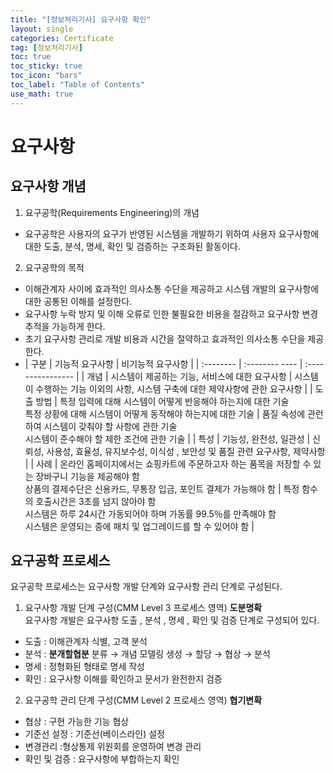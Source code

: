 ```yaml
---
title: "[정보처리기사] 요구사항 확인"
layout: single
categories: Certificate
tag: [정보처리기사]
toc: true
toc_sticky: true
toc_icon: "bars"
toc_label: "Table of Contents"
use_math: true
---
```


# 요구사항
## 요구사항 개념
1. 요구공학(Requirements Engineering)의 개념
- 요구공학은 사용자의 요구가 반영된 시스템을 개발하기 위하여 사용자 요구사항에 대한 도출, 분석, 명세, 확인 및 검증하는 구조화된 활동이다.

2. 요구공학의 목적
- 이해관계자 사이에 효과적인 의사소통 수단을 제공하고 시스템 개발의 요구사항에 대한 공통된 이해를 설정한다.
- 요구사항 누락 방지 및 이해 오류로 인한 불필요한 비용을 절감하고 요구사항 변경 추적을 가능하게 한다.
- 초기 요구사항 관리로 개발 비용과 시간을 절약하고 효과적인 의사소통 수단을 제공한다.
- | 구분      | 기능적 요구사항   | 비기능적 요구사항   |
  | :-------- | :-------- ---- | :---------------- |
  | 개념      | 시스템이 제공하는 기능, 서비스에 대한 요구사항  | 시스템이 수행하는 기능 이외의 사항, 시스템 구축에 대한 제약사항에 관한 요구사항 |
  | 도출 방법 | 특정 입력에 대해 시스템이 어떻게 반응해야 하는지에 대한 기술 <br> 특정 상황에 대해 시스템이 어떻게 동작해야 하는지에 대한 기술 | 품질 속성에 관런하여   시스템이 갖춰야 할 사항에 관한 기술 <br> 시스템이 준수해야 할 제한 조건에 관한 기술 |
  | 특성      | 기능성, 완전성, 일관성 | 신뢰성, 사용성, 효율성, 유지보수성, 이식성 , 보안성 및 품질 관련 요구사항, 제약사항 |
  | 사례      | 온라인 홈페이지에서는 쇼핑카트에 주문하고자 하는 품목을 저장할 수 있는 장바구니 기능을 제공해야 함  <br> 상품의 결제수단은 신용카드, 무통장 입금,   포인트 결제가 가능해야 함 | 특정 함수의 호출시간은 3초를 넘지 않아야 함 <br> 시스템은 하루 24시간 가동되어야 하며 가동률 99.5％를 만족해야 함  <br> 시스템은   운영되는 중에 패치 및 업그레이드를 할 수 있어야 함 |

## 요구공학 프로세스
요구공학 프로세스는 요구사항 개발 단계와 요구사항 관리 단계로 구성된다.

1. 요구사항 개발 단계 구성(CMM Level 3 프로세스 영역) **도분명확**  
요구사항 개발은 요구사항 도출 , 분석 , 명세 , 확인 및 검증 단계로 구성되어 있다.
- 도출 : 이해관계자 식별, 고객 분석 
- 분석 : **분개할협분** 분류 → 개념 모델링 생성 → 할당 → 협상 → 분석 
- 명세 : 정형화된 형태로 명세 작성 
- 확인 : 요구사항 이해를 확인하고 문서가 완전한지 검증

2. 요구공학 관리 단계 구성(CMM Level 2 프로세스 영역) **협기변확**
- 협상 : 구현 가능한 기능 협상
- 기준선 설정 : 기준선(베이스라인) 설정
- 변경관리 :형상통제 위원회를 운영하여 변경 관리 
- 확인 및 검증 : 요구사항에 부합하는지 확인